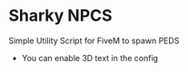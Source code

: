 # Sharky NPCS

Simple Utility Script for FiveM to spawn PEDS

- You can enable 3D text in the config
